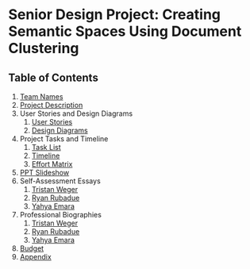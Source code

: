 # Senior Design Project: Creating Semantic Spaces Using Document Clustering

## Table of Contents
1. [Team Names](CS5001_Assignments/TeamNames.md)
2. [Project Description](CS5001_Assignments/ProjectDescription.md)
3. User Stories and Design Diagrams
    1. [User Stories](CS5001_Assignments/UserStories_DesignDiagrams/UserStories)
    2. [Design Diagrams](CS5001_Assignments/UserStories_DesignDiagrams/DesignDiagrams.pdf)
4. Project Tasks and Timeline
    1. [Task List](CS5001_Assignments/ProjectTasksAndTimeline/TaskList)
    2. [Timeline](CS5001_Assignments/ProjectTasksAndTimeline/Timeline.csv)
    3. [Effort Matrix](CS5001_Assignments/ProjectTasksAndTimeline/EffortMatrix.csv)
5. [PPT Slideshow](CS5001_Assignments/PPT_Slideshow.pdf)
6. Self-Assessment Essays
    1. [Tristan Weger](CS5001_Assignments/SelfAssessmentEssays/TristanWeger)
    2. [Ryan Rubadue](CS5001_Assignments/SelfAssessmentEssays/RyanRubadue)
    3. [Yahya Emara](CS5001_Assignments/SelfAssessmentEssays/YahyaEmara)
7. Professional Biographies
    1. [Tristan Weger](CS5001_Assignments/ProfessionalBios/TristanWeger)
    2. [Ryan Rubadue](CS5001_Assignments/ProfessionalBios/RyanRubadue)
    3. [Yahya Emara](CS5001_Assignments/ProfessionalBios/YahyaEmara)
9. [Budget](CS5001_Assignments/Budget.md)
10. [Appendix](CS5001_Assignments/Appendix)
